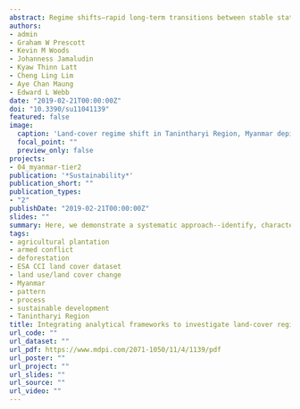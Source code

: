 ```yaml
---
abstract: Regime shifts—rapid long-term transitions between stable states—are well documented in ecology but remain controversial and understudied in land use and land cover change (LUCC). In particular, uncertainty surrounds the prevalence and causes of regime shifts at the landscape level. We studied LUCC dynamics in the Tanintharyi Region (Myanmar), which contains one of the last remaining significant contiguous forest areas in Southeast Asia but was heavily deforested between 1992–2015. By combining remote sensing methods and a literature review of historical processes leading to LUCC, we identified a regime shift from a forest-oriented state to an agricultural-oriented state between 1997–2004. The regime shift was triggered by a confluence of complex political and economic conditions within Myanmar, notably the ceasefires between various ethnic groups and the military government, coupled with its enhanced business relations with Thailand and China. Government policies and foreign direct investment enabling the establishment of large-scale agro-industrial concessions reinforced the new agriculture-oriented regime and prevented reversion to the original forest-dominated regime. Our approach of integrating complementary analytical frameworks to identify and understand land-cover regime shifts can help policymakers to preempt future regime shifts in Tanintharyi, and can be applied to the study of land change in other regions.
authors:
- admin
- Graham W Prescott
- Kevin M Woods
- Johanness Jamaludin
- Kyaw Thinn Latt
- Cheng Ling Lim
- Aye Chan Maung
- Edward L Webb
date: "2019-02-21T00:00:00Z"
doi: "10.3390/su11041139"
featured: false
image:
  caption: 'Land-cover regime shift in Tanintharyi Region, Myanmar depicted as a ball-and-valley diagram (adopted from [Müller et al. 2014](https://dx.doi.org/10.1016/j.gloenvcha.2014.06.003)). Balls represent the state of land systems. Upward-pointing arrow indicates enabling preconditions; red arrow indicates the trigger events that punctuate the stable equilibrium of the former forest-dominated regime resulting in a shift to a new agriculture-oriented regime. Downward-pointing arrow indicates self-reinforcing processes.'
  focal_point: ""
  preview_only: false
projects:
- 04_myanmar-tier2
publication: '*Sustainability*'
publication_short: ""
publication_types:
- "2"
publishDate: "2019-02-21T00:00:00Z"
slides: ""
summary: Here, we demonstrate a systematic approach--identify, characterise, explain--for investigating a land-cover regime shift by integrating two complementary analytical frameworks.
tags:
- agricultural plantation
- armed conflict
- deforestation
- ESA CCI land cover dataset
- land use/land cover change
- Myanmar
- pattern
- process
- sustainable development
- Tanintharyi Region
title: Integrating analytical frameworks to investigate land-cover regime shifts in dynamic landscapes
url_code: ""
url_dataset: ""
url_pdf: https://www.mdpi.com/2071-1050/11/4/1139/pdf
url_poster: ""
url_project: ""
url_slides: ""
url_source: ""
url_video: ""
---
```

